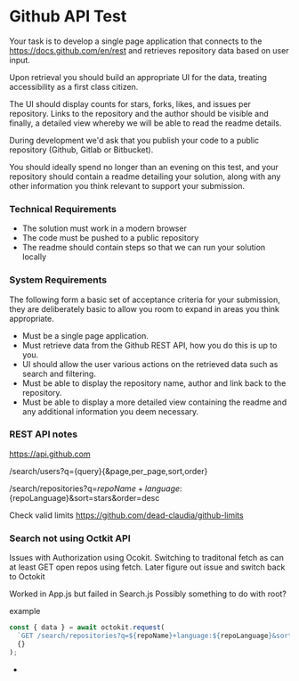 # Github API Test

Your task is to develop a single page application that connects to the https://docs.github.com/en/rest and retrieves repository data based on user input.

Upon retrieval you should build an appropriate UI for the data, treating accessibility as a first class citizen.

The UI should display counts for stars, forks, likes, and issues per repository. Links to the repository and the author should be visible and finally, a detailed view whereby we will be
able to read the readme details.

During development we'd ask that you publish your code to a public repository (Github,
Gitlab or Bitbucket).

You should ideally spend no longer than an evening on this test, and your repository should contain a readme detailing your solution, along with any other information you think relevant to support your submission.

### Technical Requirements

- The solution must work in a modern browser
- The code must be pushed to a public repository
- The readme should contain steps so that we can run your solution locally

### System Requirements

The following form a basic set of acceptance criteria for your submission, they are deliberately basic to allow you room to expand in areas you think appropriate.

- Must be a single page application.
- Must retrieve data from the Github REST API, how you do this is up to you.
- UI should allow the user various actions on the retrieved data such as search and filtering.
- Must be able to display the repository name, author and link back to the repository.
- Must be able to display a more detailed view containing the readme and any additional information you deem necessary.

### REST API notes

https://api.github.com

/search/users?q={query}{&page,per_page,sort,order}

/search/repositories?q=${repoName}+language:${repoLanguage}&sort=stars&order=desc

Check valid limits
https://github.com/dead-claudia/github-limits

### Search not using Octkit API

Issues with Authorization using Ocokit. Switching to traditonal fetch as can at least GET open repos using fetch.
Later figure out issue and switch back to Octokit

Worked in App.js but failed in Search.js Possibly something to do with root?

example

```js
const { data } = await octokit.request(
  `GET /search/repositories?q=${repoName}+language:${repoLanguage}&sort=stars&order=desc`,
  {}
);
```

-
